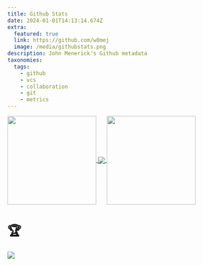 ```yaml
---
title: Github Stats
date: 2024-01-01T14:13:14.674Z
extra:
  featured: true
  link: https://github.com/w8mej
  image: /media/githubstats.png
description: John Menerick's Github metadata
taxonomies:
  tags:
    - github
    - vcs
    - collaboration
    - git
    - metrics
---
```

<a href="https://github.com/w8mej">
  <img height=200 align="center" src="https://github-readme-stats.vercel.app/api?username=w8mej&theme=chartreuse-dark&hide_border=false&include_all_commits=true&count_private=true&show=reviews,discussions_started,discussions_answered,prs_merged,prs_merged_percentage&show_icons=true" />
</a>
<a href="https://github.com/anuraghazra/github-readme-stats">
  <img align="center" src="https://github-readme-stats.vercel.app/api/top-langs/?username=w8mej&theme=chartreuse-dark&hide_border=false&include_all_commits=true&count_private=true&layout=donut&show_icons=true&lang_counts=20" />
</a>
<a href="https://github.com/w8mej">
  <img height=200 align="center" src="https://github-readme-streak-stats.herokuapp.com/?user=w8mej&theme=chartreuse-dark&hide_border=false&show_icons=true" />
</a>

# 🏆

![](https://github-profile-trophy.vercel.app/?username=w8mej&no-frame=true&no-bg=false&margin-w=4&theme=matrix)
